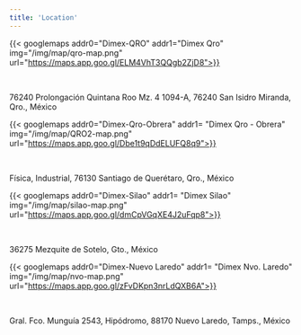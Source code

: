 ```yaml
---
title: 'Location'
---
```


 {{< googlemaps addr0="Dimex-QRO" addr1="Dimex Qro" img="/img/map/qro-map.png" url="https://maps.app.goo.gl/ELM4VhT3QQgb2ZjD8">}}

 &nbsp; &nbsp;

 76240 Prolongación Quintana Roo Mz. 4 1094-A, 76240 San Isidro Miranda, Qro., México


 {{< googlemaps addr0="Dimex-Qro-Obrera" addr1= "Dimex Qro - Obrera" img="/img/map/QRO2-map.png" url="https://maps.app.goo.gl/Dbe1t9qDdELUFQ8q9">}}

&nbsp; &nbsp;  

Física, Industrial, 76130 Santiago de Querétaro, Qro., México

{{< googlemaps addr0="Dimex-Silao" addr1= "Dimex Silao" img="/img/map/silao-map.png" url="https://maps.app.goo.gl/dmCpVGqXE4J2uFqp8">}}

&nbsp; &nbsp;

36275 Mezquite de Sotelo, Gto., México

{{< googlemaps addr0="Dimex-Nuevo Laredo" addr1= "Dimex Nvo. Laredo" img="/img/map/nvo-map.png" url="https://maps.app.goo.gl/zFvDKpn3nrLdQXB6A">}}

&nbsp; &nbsp;

Gral. Fco. Munguía 2543, Hipódromo, 88170 Nuevo Laredo, Tamps., México
